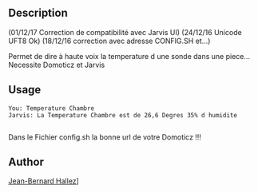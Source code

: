 <!---
IMPORTANT
=========
This README.md is displayed in the WebStore as well as within Jarvis app
Please do not change the structure of this file
Fill-in Description, Usage & Author sections
Make sure to rename the [en] folder into the language code your plugin is written in (ex: fr, es, de, it...)
For multi-language plugin:
- clone the language directory and translate commands/functions.sh
- optionally write the Description / Usage sections in several languages
-->
## Description
(01/12/17 Correction de compatibilité avec Jarvis UI)
(24/12/16 Unicode UFT8 Ok)
(18/12/16 correction avec adresse CONFIG.SH et...)

Permet de dire à haute voix la temperature d une sonde dans une piece...
Necessite Domoticz et Jarvis

## Usage
```
You: Temperature Chambre
Jarvis: La Temperature Chambre est de 26,6 Degres 35% d humidite


```

Dans le Fichier config.sh la bonne url de votre Domoticz !!!

## Author
[Jean-Bernard Hallez](https://github.com/Jean-Bernard-Hallez/jarvis-temperature)]